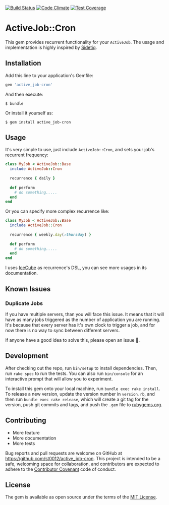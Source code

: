 [![Build Status](https://travis-ci.org/st0012/ActiveJob-Cron.svg)](https://travis-ci.org/st0012/ActiveJob-Cron)
[![Code Climate](https://codeclimate.com/github/st0012/ActiveJob-Cron/badges/gpa.svg)](https://codeclimate.com/github/st0012/ActiveJob-Cron)
[![Test Coverage](https://codeclimate.com/github/st0012/ActiveJob-Cron/badges/coverage.svg)](https://codeclimate.com/github/st0012/ActiveJob-Cron/coverage)

# ActiveJob::Cron

This gem provides recurrent functionality for your `ActiveJob`. The usage and implementation is highly inspired by [Sidetiq](https://github.com/tobiassvn/sidetiq).

## Installation

Add this line to your application's Gemfile:

```ruby
gem 'active_job-cron'
```

And then execute:

    $ bundle

Or install it yourself as:

    $ gem install active_job-cron

## Usage

It's very simple to use, just include `ActiveJob::Cron`, and sets your job's recurrent frequency:

```ruby
class MyJob < ActiveJob::Base
  include ActiveJob::Cron
  
  recurrence { daily }
  
  def perform
    # do something.....
  end
end
```

Or you can specify more complex recurrence like:

```ruby
class MyJob < ActiveJob::Base
  include ActiveJob::Cron
  
  recurrence { weekly.day(:thursday) }
  
  def perform
    # do something.....
  end
end
```

I uses [IceCube](http://seejohncode.com/ice_cube/) as recurrence's DSL, you can see more usages in its documentation.

## Known Issues

### Duplicate Jobs

If you have multiple servers, than you will face this issue. It means that it will have as many jobs triggered as the number of application you are running. It's because that every server has it's own clock to trigger a job, and for now there is no way to sync between different servers.

If anyone have a good idea to solve this, please open an issue 🙏.

## Development

After checking out the repo, run `bin/setup` to install dependencies. Then, run `rake spec` to run the tests. You can also run `bin/console` for an interactive prompt that will allow you to experiment.

To install this gem onto your local machine, run `bundle exec rake install`. To release a new version, update the version number in `version.rb`, and then run `bundle exec rake release`, which will create a git tag for the version, push git commits and tags, and push the `.gem` file to [rubygems.org](https://rubygems.org).

## Contributing

- More feature
- More documentation
- More tests

Bug reports and pull requests are welcome on GitHub at https://github.com/st0012/active_job-cron. This project is intended to be a safe, welcoming space for collaboration, and contributors are expected to adhere to the [Contributor Covenant](contributor-covenant.org) code of conduct.


## License

The gem is available as open source under the terms of the [MIT License](http://opensource.org/licenses/MIT).

